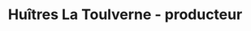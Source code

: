 ---
title: "Huîtres La Toulverne - producteur"
url: /baden/huitres-la-toulverne-producteur/
shop: fruits de mer
---